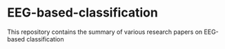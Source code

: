 # EEG-based-classification
This repository contains the summary of various research papers on EEG-based classification
